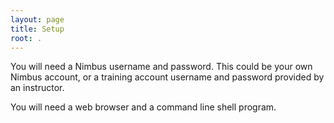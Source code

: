 ```yaml
---
layout: page
title: Setup
root: .
---
```

You will need a Nimbus username and password.  This could be your own Nimbus account, or a training account username and password provided by an instructor.

You will need a web browser and a command line shell program.
